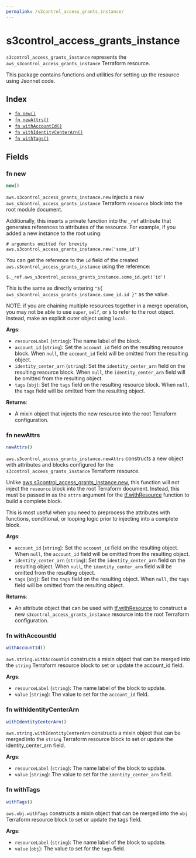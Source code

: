```yaml
---
permalink: /s3control_access_grants_instance/
---
```


# s3control_access_grants_instance

`s3control_access_grants_instance` represents the `aws_s3control_access_grants_instance` Terraform resource.



This package contains functions and utilities for setting up the resource using Jsonnet code.


## Index

* [`fn new()`](#fn-new)
* [`fn newAttrs()`](#fn-newattrs)
* [`fn withAccountId()`](#fn-withaccountid)
* [`fn withIdentityCenterArn()`](#fn-withidentitycenterarn)
* [`fn withTags()`](#fn-withtags)

## Fields

### fn new

```ts
new()
```


`aws.s3control_access_grants_instance.new` injects a new `aws_s3control_access_grants_instance` Terraform `resource`
block into the root module document.

Additionally, this inserts a private function into the `_ref` attribute that generates references to attributes of the
resource. For example, if you added a new instance to the root using:

    # arguments omitted for brevity
    aws.s3control_access_grants_instance.new('some_id')

You can get the reference to the `id` field of the created `aws.s3control_access_grants_instance` using the reference:

    $._ref.aws_s3control_access_grants_instance.some_id.get('id')

This is the same as directly entering `"${ aws_s3control_access_grants_instance.some_id.id }"` as the value.

NOTE: if you are chaining multiple resources together in a merge operation, you may not be able to use `super`, `self`,
or `$` to refer to the root object. Instead, make an explicit outer object using `local`.

**Args**:
  - `resourceLabel` (`string`): The name label of the block.
  - `account_id` (`string`): Set the `account_id` field on the resulting resource block. When `null`, the `account_id` field will be omitted from the resulting object.
  - `identity_center_arn` (`string`): Set the `identity_center_arn` field on the resulting resource block. When `null`, the `identity_center_arn` field will be omitted from the resulting object.
  - `tags` (`obj`): Set the `tags` field on the resulting resource block. When `null`, the `tags` field will be omitted from the resulting object.

**Returns**:
- A mixin object that injects the new resource into the root Terraform configuration.


### fn newAttrs

```ts
newAttrs()
```


`aws.s3control_access_grants_instance.newAttrs` constructs a new object with attributes and blocks configured for the `s3control_access_grants_instance`
Terraform resource.

Unlike [aws.s3control_access_grants_instance.new](#fn-new), this function will not inject the `resource`
block into the root Terraform document. Instead, this must be passed in as the `attrs` argument for the
[tf.withResource](https://github.com/tf-libsonnet/core/tree/main/docs#fn-withresource) function to build a complete block.

This is most useful when you need to preprocess the attributes with functions, conditional, or looping logic prior to
injecting into a complete block.

**Args**:
  - `account_id` (`string`): Set the `account_id` field on the resulting object. When `null`, the `account_id` field will be omitted from the resulting object.
  - `identity_center_arn` (`string`): Set the `identity_center_arn` field on the resulting object. When `null`, the `identity_center_arn` field will be omitted from the resulting object.
  - `tags` (`obj`): Set the `tags` field on the resulting object. When `null`, the `tags` field will be omitted from the resulting object.

**Returns**:
  - An attribute object that can be used with [tf.withResource](https://github.com/tf-libsonnet/core/tree/main/docs#fn-withresource) to construct a new `s3control_access_grants_instance` resource into the root Terraform configuration.


### fn withAccountId

```ts
withAccountId()
```

`aws.string.withAccountId` constructs a mixin object that can be merged into the `string`
Terraform resource block to set or update the account_id field.



**Args**:
  - `resourceLabel` (`string`): The name label of the block to update.
  - `value` (`string`): The value to set for the `account_id` field.


### fn withIdentityCenterArn

```ts
withIdentityCenterArn()
```

`aws.string.withIdentityCenterArn` constructs a mixin object that can be merged into the `string`
Terraform resource block to set or update the identity_center_arn field.



**Args**:
  - `resourceLabel` (`string`): The name label of the block to update.
  - `value` (`string`): The value to set for the `identity_center_arn` field.


### fn withTags

```ts
withTags()
```

`aws.obj.withTags` constructs a mixin object that can be merged into the `obj`
Terraform resource block to set or update the tags field.



**Args**:
  - `resourceLabel` (`string`): The name label of the block to update.
  - `value` (`obj`): The value to set for the `tags` field.
